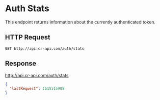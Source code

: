 # Auth Stats
This endpoint returns information about the currently authenticated token.

## HTTP Request
`GET http://api.cr-api.com/auth/stats`

## Response
http://api.cr-api.com/auth/stats

```json
{
  "lastRequest": 1518516908
}
```